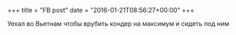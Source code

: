 +++
title = "FB post"
date = "2016-01-21T08:56:27+00:00"
+++

Уехал во Вьетнам чтобы врубить кондер на максимум и сидеть под ним



